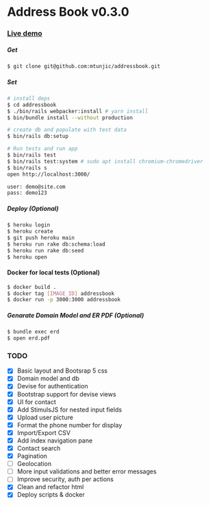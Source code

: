 # Address Book v0.3.0

### [Live demo](https://addressbookdemo.herokuapp.com) 


##### Get
```sh 
$ git clone git@github.com:mtunjic/addressbook.git
```

##### Set
```sh 
# install deps
$ cd addressbook 
$ ./bin/rails webpacker:install # yarn install
$ bin/bundle install --without production

# create db and populate with test data 
$ bin/rails db:setup

# Run tests and run app 
$ bin/rails test  
$ bin/rails test:system # sudo apt install chromium-chromedriver 
$ bin/rails s 
open http://localhost:3000/

user: demo@site.com
pass: demo123
```

##### Deploy (Optional)
```sh 
$ heroku login
$ heroku create
$ git push heroku main
$ heroku run rake db:schema:load
$ heroku run rake db:seed
$ heroku open
```

#### Docker for local tests (Optional)
```sh 
$ docker build .
$ docker tag [IMAGE_ID] addressbook
$ docker run -p 3000:3000 addressbook
```

##### Genarate Domain Model and ER PDF (Optional)
```sh 
$ bundle exec erd
$ open erd.pdf
```

### TODO
- [x] Basic layout and Bootsrap 5 css
- [x] Domain model and db
- [x] Devise for authentication
- [x] Bootstrap support for devise views
- [x] UI for contact
- [x] Add StimulsJS for nested input fields 
- [x] Upload user picture
- [x] Format the phone number for display
- [x] Import/Export CSV 
- [x] Add index navigation pane 
- [x] Contact search
- [x] Pagination
- [ ] Geolocation
- [ ] More input validations and better error messages 
- [ ] Improve security, auth per actions
- [x] Clean and refactor html
- [x] Deploy scripts & docker
